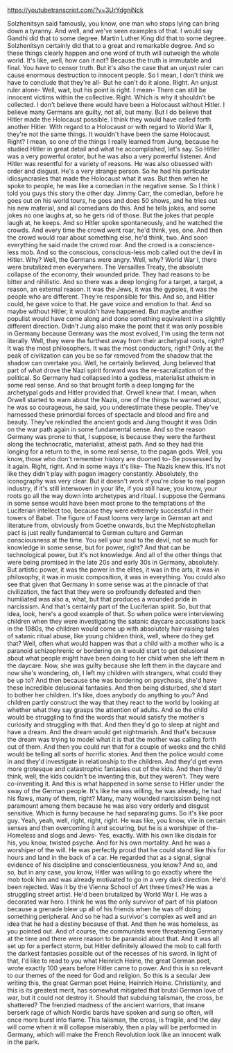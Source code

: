 https://youtubetranscript.com/?v=3UrYdgniNck

 Solzhenitsyn said famously, you know, one man who stops lying can bring down a tyranny. And well, and we've seen examples of that. I would say Gandhi did that to some degree. Martin Luther King did that to some degree. Solzhenitsyn certainly did that to a great and remarkable degree. And so these things clearly happen and one word of truth will outweigh the whole world. It's like, well, how can it not? Because the truth is immutable and final. You have to censor truth. But it's also the case that an unjust ruler can cause enormous destruction to innocent people. So I mean, I don't think we have to conclude that they're all- But he can't do it alone. Right. An unjust ruler alone- Well, wait, but his point is right. I mean- There can still be innocent victims within the collective. Right. Which is why it shouldn't be collected. I don't believe there would have been a Holocaust without Hitler. I believe many Germans are guilty, not all, but many. But I do believe that Hitler made the Holocaust possible. I think they would have called forth another Hitler. With regard to a Holocaust or with regard to World War II, they're not the same things. It wouldn't have been the same Holocaust. Right? I mean, so one of the things I really learned from Jung, because he studied Hitler in great detail and what he accomplished, let's say. So Hitler was a very powerful orator, but he was also a very powerful listener. And Hitler was resentful for a variety of reasons. He was also obsessed with order and disgust. He's a very strange person. So he had his particular idiosyncrasies that made the Holocaust what it was. But then when he spoke to people, he was like a comedian in the negative sense. So I think I told you guys this story the other day. Jimmy Carr, the comedian, before he goes out on his world tours, he goes and does 50 shows, and he tries out his new material, and all comedians do this. And he tells jokes, and some jokes no one laughs at, so he gets rid of those. But the jokes that people laugh at, he keeps. And so Hitler spoke spontaneously, and he watched the crowds. And every time the crowd went roar, he'd think, yes, one. And then the crowd would roar about something else, he'd think, two. And soon everything he said made the crowd roar. And the crowd is a conscience-less mob. And so the conscious, conscious-less mob called out the devil in Hitler. Why? Well, the Germans were angry. Well, why? World War I, there were brutalized men everywhere. The Versailles Treaty, the absolute collapse of the economy, their wounded pride. They had reasons to be bitter and nihilistic. And so there was a deep longing for a target, a target, a reason, an external reason. It was the Jews, it was the gypsies, it was the people who are different. They're responsible for this. And so, and Hitler could, he gave voice to that. He gave voice and emotion to that. And so maybe without Hitler, it wouldn't have happened. But maybe another populist would have come along and done something equivalent in a slightly different direction. Didn't Jung also make the point that it was only possible in Germany because Germany was the most evolved, I'm using the term not literally. Well, they were the furthest away from their archetypal roots, right? It was the most philosophers. It was the most conductors, right? Only at the peak of civilization can you be so far removed from the shadow that the shadow can overtake you. Well, he certainly believed, Jung believed that part of what drove the Nazi spirit forward was the re-sacralization of the political. So Germany had collapsed into a godless, materialist atheism in some real sense. And so that brought forth a deep longing for the archetypal gods and Hitler provided that. Orwell knew that. I mean, when Orwell started to warn about the Nazis, one of the things he warned about, he was so courageous, he said, you underestimate these people. They've harnessed these primordial forces of spectacle and blood and fire and beauty. They've rekindled the ancient gods and Jung thought it was Odin on the war path again in some fundamental sense. And so the reason Germany was prone to that, I suppose, is because they were the farthest along the technocratic, materialist, atheist path. And so they had this longing for a return to the, in some real sense, to the pagan gods. Well, you know, those who don't remember history are doomed to- Be possessed by it again. Right, right. And in some ways it's like- The Nazis knew this. It's not like they didn't play with pagan imagery constantly. Absolutely, the iconography was very clear. But it doesn't work if you're close to real pagan industry, if it's still interwoven in your life, if you still have, you know, your roots go all the way down into archetypes and ritual. I suppose the Germans in some sense would have been most prone to the temptations of the Luciferian intellect too, because they were extremely successful in their towers of Babel. The figure of Faust looms very large in German art and literature from, obviously from Goethe onwards, but the Mephistophelian pact is just really fundamental to German culture and German consciousness at the time. You sell your soul to the devil, not so much for knowledge in some sense, but for power, right? And that can be technological power, but it's not knowledge. And all of the other things that were being promised in the late 20s and early 30s in Germany, absolutely. But artistic power, it was the power in the elites, it was in the arts, it was in philosophy, it was in music composition, it was in everything. You could also see that given that Germany in some sense was at the pinnacle of that civilization, the fact that they were so profoundly defeated and then humiliated was also a, what, but that produces a wounded pride in narcissism. And that's certainly part of the Luciferian spirit. So, but that idea, look, here's a good example of that. So when police were interviewing children when they were investigating the satanic daycare accusations back in the 1980s, the children would come up with absolutely hair-raising tales of satanic ritual abuse, like young children think, well, where do they get that? Well, often what would happen was that a child with a mother who is a paranoid schizophrenic or bordering on it would start to get delusional about what people might have been doing to her child when she left them in the daycare. Now, she was guilty because she left them in the daycare and now she's wondering, oh, I left my children with strangers, what could they be up to? And then because she was bordering on psychosis, she'd have these incredible delusional fantasies. And then being disturbed, she'd start to bother her children. It's like, does anybody do anything to you? And children partly construct the way that they react to the world by looking at whether what they say grasps the attention of adults. And so the child would be struggling to find the words that would satisfy the mother's curiosity and struggling with that. And then they'd go to sleep at night and have a dream. And the dream would get nightmarish. And that's because the dream was trying to model what it is that the mother was calling forth out of them. And then you could run that for a couple of weeks and the child would be telling all sorts of horrific stories. And then the police would come in and they'd investigate in relationship to the children. And they'd get even more grotesque and catastrophic fantasies out of the kids. And then they'd think, well, the kids couldn't be inventing this, but they weren't. They were co-inventing it. And this is what happened in some sense to Hitler under the sway of the German people. It's like he was willing, he was already, he had his flaws, many of them, right? Many, many wounded narcissism being not paramount among them because he was also very orderly and disgust sensitive. Which is funny because he had separating gums. So it's like poor guy. Yeah, yeah, well, right, right, right. He was like, you know, vile in certain senses and then overcoming it and scouring, but he is a worshiper of the- Homeless and slogs and Jews- Yes, exactly. With his own like disdain for his, you know, twisted psyche. And for his own mortality. And he was a worshiper of the will. He was perfectly proud that he could stand like this for hours and land in the back of a car. He regarded that as a signal, signal evidence of his discipline and conscientiousness, you know? And so, and so, but in any case, you know, Hitler was willing to go exactly where the mob took him and was already motivated to go in a very dark direction. He'd been rejected. Was it by the Vienna School of Art three times? He was a struggling street artist. He'd been brutalized by World War I. He was a decorated war hero. I think he was the only survivor of part of his platoon because a grenade blew up all of his friends when he was off doing something peripheral. And so he had a survivor's complex as well and an idea that he had a destiny because of that. And then he was homeless, as you pointed out. And of course, the communists were threatening Germany at the time and there were reason to be paranoid about that. And it was all set up for a perfect storm, but Hitler definitely allowed the mob to call forth the darkest fantasies possible out of the recesses of his sword. In light of that, I'd like to read to you what Heinrich Heine, the great German poet, wrote exactly 100 years before Hitler came to power. And this is so relevant to our themes of the need for God and religion. So this is a secular Jew writing this, the great German poet Heine, Heinrich Heine. Christianity, and this is its greatest merit, has somewhat mitigated that brutal German love of war, but it could not destroy it. Should that subduing talisman, the cross, be shattered? The frenzied madness of the ancient warriors, that insane berserk rage of which Nordic bards have spoken and sung so often, will once more burst into flame. This talisman, the cross, is fragile, and the day will come when it will collapse miserably, then a play will be performed in Germany, which will make the French Revolution look like an innocent walk in the park.